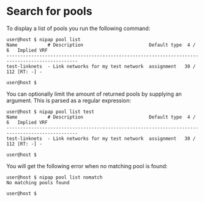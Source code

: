 # Search for pools
To display a list of pools you run the following command:

```
user@host $ nipap pool list
Name           # Description                        Default type  4 / 6   Implied VRF
------------------------------------------------------------------------------------------------
test-linknets  - Link networks for my test network  assignment   30 / 112 [RT: -] -

user@host $
```

You can optionally limit the amount of returned pools by supplying an argument. This is parsed as a regular expression:
```
user@host $ nipap pool list test
Name           # Description                        Default type  4 / 6   Implied VRF
------------------------------------------------------------------------------------------------
test-linknets  - Link networks for my test network  assignment   30 / 112 [RT: -] -

user@host $
```


You will get the following error when no matching pool is found:
```
user@host $ nipap pool list nomatch
No matching pools found

user@host $
```

